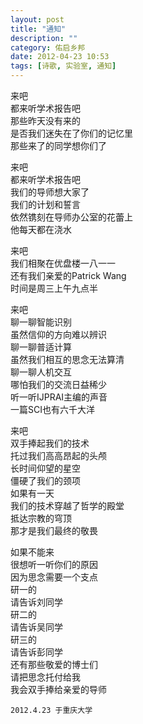```yaml
---
layout: post
title: "通知"
description: ""
category: 佑启乡邦
date: 2012-04-23 10:53
tags: [诗歌, 实验室, 通知]
---
```

 
来吧  
都来听学术报告吧   
那些昨天没有来的    
是否我们迷失在了你们的记忆里  
那些来了的同学想你们了
 
来吧  
都来听学术报告吧   
我们的导师想大家了    
我们的计划和誓言      
依然镌刻在导师办公室的花蕾上        
他每天都在浇水
 
来吧  
我们相聚在优盘楼一八一一  
还有我们亲爱的Patrick Wang  
时间是周三上午九点半
 
来吧   
聊一聊智能识别  
虽然信仰的方向难以辨识  
聊一聊普适计算  
虽然我们相互的思念无法算清  
聊一聊人机交互  
哪怕我们的交流日益稀少  
听一听IJPRAI主编的声音  
一篇SCI也有六千大洋  
 
来吧  
双手捧起我们的技术      
托过我们高高昂起的头颅    
长时间仰望的星空    
僵硬了我们的颈项    
如果有一天  
我们的技术穿越了哲学的殿堂        
抵达宗教的穹顶      
那才是我们最终的敬畏  
 
如果不能来    
很想听一听你们的原因  
因为思念需要一个支点  
研一的  
请告诉刘同学    
研二的  
请告诉吴同学    
研三的  
请告诉彭同学    
还有那些敬爱的博士们  
请把思念托付给我  
我会双手捧给亲爱的导师

`2012.4.23 于重庆大学`
